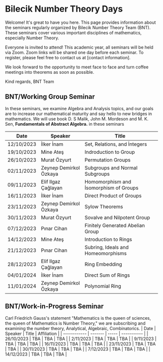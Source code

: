 # **Bilecik Number Theory Days**

Welcome! It's great to have you here. This page provides information about the seminars regularly organized by Bilecik Number Theory Team (BNT). These seminars cover various important disciplines of mathematics, especially Number Theory.

Everyone is invited to attend! This academic year, all seminars will be held via Zoom. Zoom links will be shared one day before each seminar. To register, please feel free to contact us at [contact information].

We look forward to the opportunity to meet face to face and turn coffee meetings into theorems as soon as possible.

Kind regards,
BNT Team

## **BNT/Working Group Seminar**

In these seminars, we examine Algebra and Analysis topics, and our goals are to increase our mathematical maturity and say hello to new bridges in mathematics. We will use book D. S Malik, John M. Mordeson and M. K. Sen, **Fundamentals of Abstract Algebra.** in these seminars

| Date       | Speaker         | Title                      |
| ---------- | --------------- | ---------------------------|
| 12/10/2023 | İlker İnam    |  Set, Relations, and İntegers |
| 19/10/2023 |Mine Ateş| Indroduction to Group      |
| 26/10/2023 | Murat Özyurt | Permutation Groups    |
| 02/11/2023 |Zeynep Demirkol Özkaya| Subgroups and Normal Subgroups       |
| 09/11/2023 |Elif Ilgaz Çağlayan|Homomorphism and İsomorphism of Groups   |
| 16/11/2023 |İlker İnam |Direct Product of Groups                             |
| 23/11/2023 | Zeynep Demirkol Özkaya | Sylow Theorems|
| 30/11/2023 |Murat Özyurt  |Sovalve and Nilpotent Group|
| 07/12/2023 |Pınar Cihan |Finitely Generated Abelian Group |
| 14/12/2023 |Mine Ateş | Introduction to Rings |
| 21/12/2023 |Pınar Cihan |Subring, Ideals and Homeomorphisms  |
| 28/12/2023 |  Elif Ilgaz Çağlayan |Ring Embedding  |
| 04/01/2024 |İlker İnam    |Direct Sum of Rings  |
| 11/01/2024 | Zeynep Demirkol Özkaya |Polynomial Ring|


## **BNT/Work-in-Progress Seminar**

Carl Friedrich Gauss's statement "Mathematics is the queen of sciences, the queen of Mathematics is Number Theory," we are subscribing and examining the number theory, Analytical, Algebraic, Combinatorics.
| Date         | Speaker | Title | Affiliation |
| ------------ | ------- | ----- | ----------- |
| 26/10/2023   | TBA     | TBA   | TBA         |
| 2/11/2023    | TBA     | TBA   | TBA         |
| 9/11/2023    | TBA     | TBA   | TBA         |
| 16/11/2023   | TBA     | TBA   | TBA         |
| 23/11/2023   | TBA     | TBA   | TBA         |
| 30/11/2023   | TBA     | TBA   | TBA         |
| 7/12/2023    | TBA     | TBA   | TBA         |
| 14/12/2023   | TBA     | TBA   | TBA         |

